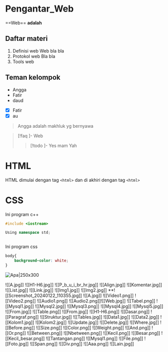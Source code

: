 # Pengantar_Web 
==Web== **adalah** 
## Daftar materi
1. Definisi web
	Web bla bla
2. Protokol web
	Bla bla
3. Tools web
## Teman kelompok
- Angga
- Fatir
- daud 
- [x] Fatir
- [x] au
> Angga adalah makhluk yg bernyawa

> [!faq ]- Web
> > [!todo ]- Yes mam
> >  Yah



# HTML
HTML dimulai dengan tag `<html>` dan di akhiri dengan tag `<html>`


# CSS
Ini program c++
```c++
#include <iostream>

Using namespace std;



```
 Ini program css
```css
body{
	background-color: white;
}
```

![Apa|250x300](Apa.jpg)

![[A.jpg]]
![[H1-H6.jpg]]
![[P_b_u_i_br_hr.jpg]]
![[Align.jpg]]
![[Komentar.jpg]]
![[List.jpg]]
![[Link.jpg]]
![[Img1.jpg]]
![[Img2.jpg]]
**![[Screenshot_20240122_110355.jpg]]
![[A.jpg]]
![[Video1.png]]
![[Video2.png]]
![[Audio1.png]]
![[Audio2.png]]![[Web.jpg]]
![[Tabel.png]]
![[Mysql1.jpg]]
![[Mysql2.jpg]]
![[Mysql3.png]]
![[Mysql4.jpg]]
![[Mysql5.jpg]]
![[From.jpg]]
![[Table.png]]
![[From.jpg]]
![[H1-H6.png]]
![[Dasar.png]]
![[Paragraf.png]]
![[Struktur.jpg]]
![[Tables.jpg]]
![[Data1.jpg]]
![[Data2.jpg]]
![[Kolom1.jpg]]
![[Kolom2.jpg]]
![[Update.jpg]]
![[Delete.jpg]]
![[Where.jpg]]
![[Before.png]]
![[Size.png]]
![[Color.png]]
![[Weight.png]]
![[And.png]]
![[Or.png]]
![[Between.png]]
![[Nbetween.png]]
![[Kecil.png]]
![[Besar.png]]
![[Kecil_besar.png]]
![[Tantangan.png]]
![[Mysql1.png]]
![[File.png]]
![[Foto.jpg]]
![[Span.png]]
![[Div.png]]
![[Aaa.png]]
![[Lain.jpg]]


















